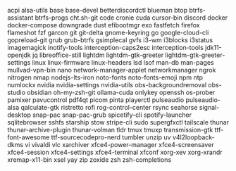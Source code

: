 acpi
alsa-utils
base
base-devel
betterdiscordctl
blueman
btop
btrfs-assistant
btrfs-progs
cht.sh-git
code
cronie
cuda
cursor-bin
discord
docker
docker-compose
downgrade
dust
efibootmgr
exo
fastfetch
firefox
flameshot
fzf
garcon
git
git-delta
gnome-keyring
go
google-cloud-cli
gopreload-git
grub
grub-btrfs
gsimplecal
gvfs
i3-wm
i3blocks
i3status
imagemagick
inotify-tools
interception-caps2esc
interception-tools
jdk11-openjdk
jq
libreoffice-still
lightdm
lightdm-gtk-greeter
lightdm-gtk-greeter-settings
linux
linux-firmware
linux-headers
lsd
lsof
man-db
man-pages
mullvad-vpn-bin
nano
network-manager-applet
networkmanager
ngrok
nitrogen
nmap
nodejs-lts-iron
noto-fonts
noto-fonts-emoji
npm
ntp
numlockx
nvidia
nvidia-settings
nvidia-utils
obs-backgroundremoval
obs-studio
obsidian
oh-my-zsh-git
ollama-cuda
onlykey
openssh
os-prober
pamixer
pavucontrol
pdf4qt
picom
pinta
playerctl
pulseaudio
pulseaudio-alsa
qalculate-gtk
ristretto
rofi
rog-control-center
rsync
seahorse
signal-desktop
snap-pac
snap-pac-grub
spicetify-cli
spotify-launcher
sqlitebrowser
sshfs
starship
stow
stripe-cli
sudo
supergfxctl
tailscale
thunar
thunar-archive-plugin
thunar-volman
tldr
tmux
tmuxp
transmission-gtk
ttf-font-awesome
ttf-sourcecodepro-nerd
tumbler
unzip
uv
v4l2loopback-dkms
vi
vivaldi
vlc
xarchiver
xfce4-power-manager
xfce4-screensaver
xfce4-session
xfce4-settings
xfce4-terminal
xfconf
xorg-xev
xorg-xrandr
xremap-x11-bin
xsel
yay
zip
zoxide
zsh
zsh-completions
